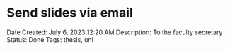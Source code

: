 # Send slides via email

Date Created: July 6, 2023 12:20 AM
Description: To the faculty secretary
Status: Done
Tags: thesis, uni
